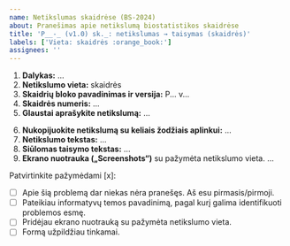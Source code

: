 ```yaml
---
name: Netikslumas skaidrėse (BS-2024)
about: Pranešimas apie netikslumą biostatistikos skaidrėse
title: 'P__-_ (v1.0) sk._: netikslumas → taisymas (skaidrės)'
labels: ['Vieta: skaidrės :orange_book:']
assignees: ''
---
```


<!--
  Temos PAVADINIME apibūdinkite netikslumo esmę, kuri padėtų KITIEMS 
  SKAITYTOJAMS GREITAI SUSIORIENTUOTI, kad apie šį netikslumą jau pranešta.
  1. Prašykite skaidrių bloko kodą (pvz., P01-4)
  2. Bloko versiją, pvz., (v.1.0). Jei versija neparašyta, tai ji yra 1.0.;
  3. Skaidrės numerį, pvz. sk.14, per kablelį gali būti nurodytos kelios skaidrės.
  4. Apibūdinkite netikslumo esmę. Jei galima, tokiu formatu: netikslumas → taisymas;
  Pvz.:
  „P01-4 (v1.0) sk.14: kopppiuteris → kompiuteris (skaidrės)“
  „P11-1 (v2.1) sk.1,5: praleistas žodis "tačiau" (skaidrės)“  # nurodytos kelios skaidrės


 Apačioje patvirtinkite pažymėdami [x], kad formą užpildėte tinkamai:
 Tarp [, x, ir ] tarpų neturi būti:
     GERAI:  [x]
     BLOGAI: [ x ], [ x], arba [x ]
 
 
 „GitHub“ svetainėje atsakymus rašykite „Write“, 
 o rezultatą (prieš siųsdami) peržiūrėkite „Preview“ kortelėje.
 

  Laukelyje „Dalykas“ įrašyti trumpąjį dalyko pavadinimą:
     - BS-2024, jei jūsų klausomas kursas yra „Biostatistika“;
     - R-2024,  jei jūsų klausomas kursas yra „Įvadas į duomenų analizę programa R (R-2024)“ 

 
Toliau užpildykite vietas, pažymėtas daugtaškiu.

Pildyti nereikia, jei:
    + rašybos klaida (netikslumas → taisymas) ir
    + netikslumo vietą identifikuojanti informacija matosi temos pavadinime, ir
    + pridėta ekrano nuotrauka (print-screen)
    
-->
 
1. **Dalykas:** ... <!-- Įrašyti vieną: BS-2024 arba R-2024 -->
2. **Netikslumo vieta:** skaidrės
3. **Skaidrių bloko pavadinimas ir versija:** P... v... <!-- PVZ., P04-1 v2.0 -->
4. **Skaidrės numeris:** ... <!-- NEREIKIA, jei matosi "print-screen'e" -->
5. **Glaustai aprašykite netikslumą:** ...
<!-- 5: loginė klaida, fakto klaida, skaičiavimo klaida, rašybos klaida, skyrybos klaida, nesuderinti linksniai ar pan.-->
6.  **Nukopijuokite netikslumą su keliais žodžiais aplinkui:** ... <!-- Naudojamas greitai paieškai dokumente -->
7. **Netikslumo tekstas:** ...
8. **Siūlomas taisymo tekstas:** ...
9. **Ekrano nuotrauka („Screenshots“)** su pažymėta netikslumo vieta. <!-- PRIVALOMA -->
...
<!-- Galite įkelti/įklijuoti paveikslą spausdami Ctrl+V -->



<!-- --------------------------------------- -->
Patvirtinkite pažymėdami [x]:

- [ ] Apie šią problemą dar niekas nėra pranešęs. Aš esu pirmasis/pirmoji.
- [ ] Pateikiau informatyvų temos pavadinimą, pagal kurį galima identifikuoti problemos esmę.
- [ ] Pridėjau ekrano nuotrauką su pažymėta netikslumo vieta.
- [ ] Formą užpildžiau tinkamai.
